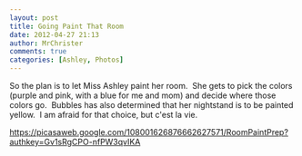 ```yaml
---
layout: post
title: Going Paint That Room
date: 2012-04-27 21:13
author: MrChrister
comments: true
categories: [Ashley, Photos]
---
```

So the plan is to let Miss Ashley paint her room.  She gets to pick the colors (purple and pink, with a blue for me and mom) and decide where those colors go.  Bubbles has also determined that her nightstand is to be painted yellow.  I am afraid for that choice, but c'est la vie.

<a href="https://picasaweb.google.com/108001626876662627571/RoomPaintPrep?authkey=Gv1sRgCPO-nfPW3qvIKA">https://picasaweb.google.com/108001626876662627571/RoomPaintPrep?authkey=Gv1sRgCPO-nfPW3qvIKA</a>
